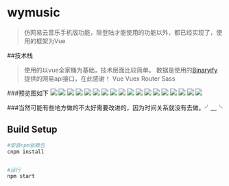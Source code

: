 # wymusic

> 仿网易云音乐手机版功能，除登陆才能使用的功能以外，都已经实现了，使用的框架为Vue
> 

##技术栈
>使用的以vue全家桶为基础，技术层面比较简单。
>数据是使用的[Binaryify](https://github.com/Binaryify/NeteaseCloudMusicApi)提供的网易api接口，在此感谢！
> Vue
> Vuex
> Router
> Sass
> 
>
###预览图如下
![](https://s1.ax1x.com/2017/09/29/19HUS.jpg)
![](https://s1.ax1x.com/2017/09/29/19hjI.jpg)
![](https://s1.ax1x.com/2017/09/29/19IDP.jpg)
![](https://s1.ax1x.com/2017/09/29/19fgA.jpg)
![](https://s1.ax1x.com/2017/09/29/19oHf.jpg)
![](https://s1.ax1x.com/2017/09/29/195ut.jpg)
![](https://s1.ax1x.com/2017/09/29/197E8.jpg)
![](https://s1.ax1x.com/2017/09/29/19jvn.jpg)
![](https://s1.ax1x.com/2017/09/29/19b4g.jpg)
![](https://s1.ax1x.com/2017/09/29/19LCQ.jpg)
![](https://s1.ax1x.com/2017/09/29/19O3j.jpg)
![](https://s1.ax1x.com/2017/09/29/19Xgs.jpg)
![](https://s1.ax1x.com/2017/09/29/19xuq.jpg)
![](https://s1.ax1x.com/2017/09/29/19zD0.jpg)
![](https://s1.ax1x.com/2017/09/29/1CSbV.jpg)
![](https://s1.ax1x.com/2017/09/29/1CCUU.jpg)
![](https://s1.ax1x.com/2017/09/29/1CP5F.jpg)
![](https://s1.ax1x.com/2017/09/29/1C9ET.jpg)







###当然可能有些地方做的不太好需要改进的，因为时间关系就没有去做。╯﹏╰




## Build Setup

``` bash
#安装npm依赖包
cnpm install


#运行
npm start